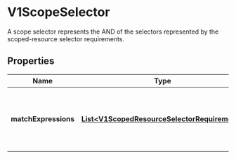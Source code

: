 

# V1ScopeSelector

A scope selector represents the AND of the selectors represented by the scoped-resource selector requirements.

## Properties

| Name | Type | Description | Notes |
|------------ | ------------- | ------------- | -------------|
|**matchExpressions** | [**List&lt;V1ScopedResourceSelectorRequirement&gt;**](V1ScopedResourceSelectorRequirement.md) | A list of scope selector requirements by scope of the resources. |  [optional] |



